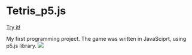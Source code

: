 # Tetris_p5.js
[Try it!](https://editor.p5js.org/chrobryknur/full/kUapT04NM)

My first programming project. The game was written in JavaSciprt, using p5.js library.
![](https://i.imgur.com/U3DNnH7.png)
